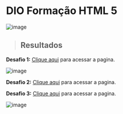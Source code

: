 # DIO Formação HTML 5

![image](https://user-images.githubusercontent.com/24790794/193872291-d41eaaba-e27e-41e0-9f03-3db303462543.png)

> ## Resultados

**Desafio 1:** [Clique aqui](https://thamyresarm.github.io/dio-formacao-html-web/Desafio-Projeto-1/index.html) para acessar a pagina.

![image](https://user-images.githubusercontent.com/24790794/193872767-1c40e70d-81e5-41ed-b952-d4f6853e27e9.png)

**Desafio 2:** [Clique aqui](https://thamyresarm.github.io/dio-formacao-html-web/Desafio-Projeto-2/index.html) para acessar a pagina.

**Desafio 3:** [Clique aqui](https://thamyresarm.github.io/dio-formacao-html-web/Desafio-Projeto-3/index.html) para acessar a pagina.

![image](https://user-images.githubusercontent.com/24790794/193872887-0214668c-c2fe-437c-8d63-def60c2cc332.png)
